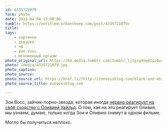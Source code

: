 ```yaml
---
id: 4335721079
form: photo
date: 2011-04-04 13:00:06
tumblr: https://untitled.urbansheep.com/post/4335721079/
title:
tags:
    - картинки
    - девушки
    - чб
    - Zoe Voss
    - мгновенный оргазм
photo_original_url: https://64.media.tumblr.com/tumblr_lj3grgXUq41qz4wzio1_640.jpg
photo: /media/4335721079.jpg
photo_caption: 
photo_source:
photo_source_url: https://href.li/?http://zoevossblog.com/black-and-white-nsfw
photo_source_title: zoevossblog.com

---
```


<p>Зои Восс, зайчик-порно-звезда, которая иногда <a href="http://zoevossblog.com/sometimes-its-creepy-how-similar-olivia-wilde">нервно реагирует на своё сходство с Оливией Уайльд</a>. О том, как на это реагирует Оливия, мы узнаем, думаю, только когда Зои и Оливию снимут в одном фильме.</p>

<p>Могло бы получиться неплохо.</p>
